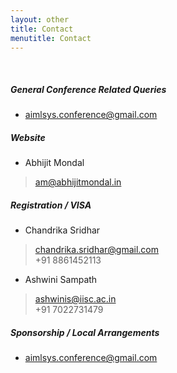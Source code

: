 ```yaml
---
layout: other
title: Contact
menutitle: Contact
---
```


&nbsp;

##### General Conference Related Queries
* [aimlsys.conference@gmail.com](mailto:aimlsys.conference@gmail.com)


##### Website
* Abhijit Mondal
> [am@abhijitmondal.in](mailto:am@abhijitmondal.in)


##### Registration / VISA
* Chandrika Sridhar
> [chandrika.sridhar@gmail.com](mailto:chandrika.sridhar@gmail.com) \
> +91 8861452113

* Ashwini Sampath
> [ashwinis@iisc.ac.in](mailto:ashwinis@iisc.ac.in) \
> +91 7022731479


##### Sponsorship / Local Arrangements
* [aimlsys.conference@gmail.com](mailto:aimlsys.conference@gmail.com) 
